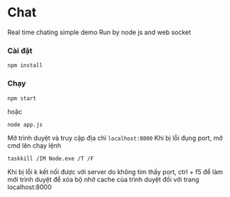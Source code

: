 # Chat
Real time chating simple demo
Run by node js and web socket
### Cài đặt
```
npm install
```
### Chạy
```
npm start
```
hoặc
```
node app.js
```

Mở trình duyệt và truy cập địa chỉ `localhost:8000`
Khi bị lỗi đụng port, mở cmd lên chạy lệnh
```
taskkill /IM Node.exe /T /F
```
Khi bị lỗi k kết nối được với server do không tìm thấy port, ctrl + f5 để làm mới trình duyệt để 
xóa bộ nhớ cache của trình duyệt đối với trang localhost:8000